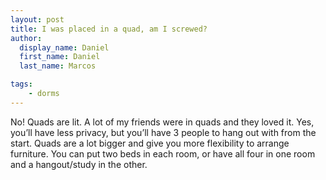 ```yaml
---
layout: post
title: I was placed in a quad, am I screwed?
author:
  display_name: Daniel
  first_name: Daniel
  last_name: Marcos

tags:
    - dorms
---
```


No! Quads are lit. A lot of my friends were in quads and they loved it. Yes, you’ll have less privacy, but you’ll have 3 people to hang out with from the start. Quads are a lot bigger and give you more flexibility to arrange furniture. You can put two beds in each room, or have all four in one room and a hangout/study in the other.
